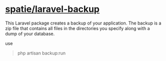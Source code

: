 # [spatie/laravel-backup](https://github.com/spatie/laravel-backup)

This Laravel package creates a backup of your application. The backup is a zip file that contains all files in the directories you specify along with a dump of your database.

use
> php artisan backup:run
